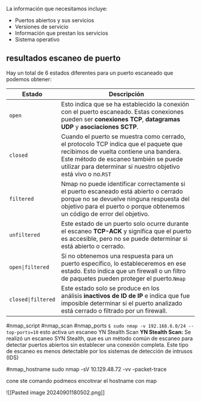 
La información que necesitamos incluye:

- Puertos abiertos y sus servicios
- Versiones de servicio
- Información que prestan los servicios
- Sistema operativo

## resultados escaneo de puerto
Hay un total de 6 estados diferentes para un puerto escaneado que podemos obtener:


|**Estado**|**Descripción**|
|---|---|
|`open`|Esto indica que se ha establecido la conexión con el puerto escaneado. Estas conexiones pueden ser **conexiones TCP**, **datagramas UDP** y **asociaciones SCTP**.|
|`closed`|Cuando el puerto se muestra como cerrado, el protocolo TCP indica que el paquete que recibimos de vuelta contiene una bandera. Este método de escaneo también se puede utilizar para determinar si nuestro objetivo está vivo o no.`RST`|
|`filtered`|Nmap no puede identificar correctamente si el puerto escaneado está abierto o cerrado porque no se devuelve ninguna respuesta del objetivo para el puerto o porque obtenemos un código de error del objetivo.|
|`unfiltered`|Este estado de un puerto solo ocurre durante el escaneo **TCP-ACK** y significa que el puerto es accesible, pero no se puede determinar si está abierto o cerrado.|
|`open\|filtered`|Si no obtenemos una respuesta para un puerto específico, lo estableceremos en ese estado. Esto indica que un firewall o un filtro de paquetes pueden proteger el puerto.`Nmap`|
|`closed\|filtered`|Este estado solo se produce en los análisis **inactivos de ID de IP** e indica que fue imposible determinar si el puerto analizado está cerrado o filtrado por un firewall.|

#nmap_script #nmap_scan #nmap_ports
`$ sudo nmap -v 192.168.6.0/24 --top-ports=10`
esto activa un escaneo YN Stealth Scan
**YN Stealth Scan:** Se realizó un escaneo SYN Stealth, que es un método común de escaneo para detectar puertos abiertos sin establecer una conexión completa. Este tipo de escaneo es menos detectable por los sistemas de detección de intrusos (IDS)

#nmap_hostname
sudo nmap -sV 10.129.48.72 -vv -packet-trace

cone ste comando podmeos encotnrar el hostname con map 

![[Pasted image 20240901180502.png]]